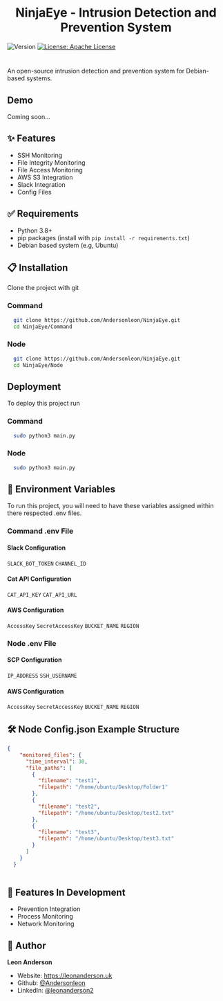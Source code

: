 
<h1 align="center">NinjaEye - Intrusion Detection and Prevention System</h1>
<p>
  <img alt="Version" src="https://img.shields.io/badge/version-1.0.0-blue.svg?cacheSeconds=2592000" />
  <a href="#" target="_blank">
    <img alt="License: Apache License" src="https://img.shields.io/badge/License-Apache%202.0-yellow.svg" />
  </a>
</p>

# 

An open-source intrusion detection and prevention system for Debian-based systems.



## Demo

Coming soon...


## ✨ Features

- SSH Monitoring
- File Integrity Monitoring
- File Access Monitoring
- AWS S3 Integration
- Slack Integration
- Config Files

## ✅ Requirements

- Python 3.8+
- pip packages (install with `pip install -r requirements.txt`)
- Debian based system (e.g, Ubuntu)


## 📋 Installation

Clone the project with git

### Command 
```bash
  git clone https://github.com/Andersonleon/NinjaEye.git
  cd NinjaEye/Command
```
### Node

```bash
  git clone https://github.com/Andersonleon/NinjaEye.git
  cd NinjaEye/Node
```


## Deployment

To deploy this project run

### Command
```bash
  sudo python3 main.py
```

### Node
```bash
  sudo python3 main.py
```

## 🙈 Environment Variables

To run this project, you will need to have these variables assigned within there respected .env files.
### Command .env File
#### Slack Configuration
`SLACK_BOT_TOKEN`
`CHANNEL_ID`
#### Cat API Configuration
`CAT_API_KEY`
`CAT_API_URL`
#### AWS Configuration
`AccessKey`
`SecretAccessKey`
`BUCKET_NAME`
`REGION`

### Node .env File
#### SCP Configuration
`IP_ADDRESS`
`SSH_USERNAME`
#### AWS Configuration
`AccessKey`
`SecretAccessKey`
`BUCKET_NAME`
`REGION`


## 🛠️ Node Config.json Example Structure

```JSON
{
    "monitored_files": {
      "time_interval": 30,
      "file_paths": [
        {
          "filename": "test1",
          "filepath": "/home/ubuntu/Desktop/Folder1"
        },
        {
          "filename": "test2",
          "filepath": "/home/ubuntu/Desktop/test2.txt"
        },
        {
          "filename": "test3",
          "filepath": "/home/ubuntu/Desktop/test3.txt"
        }
      ]
    }
  }
  
```


## 📆 Features In Development

- Prevention Integration
- Process Monitoring
- Network Monitoring


## 👤 Author

 **Leon Anderson**

* Website: https://leonanderson.uk
* Github: [@Andersonleon](https://github.com/Andersonleon)
* LinkedIn: [@leonanderson2](https://www.linkedin.com/in/leonanderson2/)



